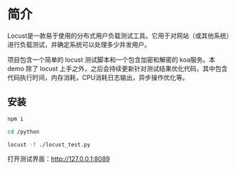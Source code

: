 # 简介
Locust是一款易于使用的分布式用户负载测试工具。它用于对网站（或其他系统）进行负载测试，并确定系统可以处理多少并发用户。

项目包含一个简单的 locust 测试脚本和一个包含加密和解密的 koa服务。本 demo 除了 locust 上手之外，之后会持续更新针对测试结果优化代码，其中包含代码执行时间，内存消耗，CPU消耗日志输出，异步操作优化等。

## 安装
```bash
npm i 

cd /python 

locust -f ./locust_test.py
```

打开测试界面：http://127.0.0.1:8089

